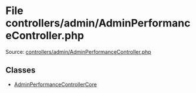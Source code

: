File controllers/admin/AdminPerformanceController.php
=========

Source: [controllers/admin/AdminPerformanceController.php](https://github.com/PrestaShop/PrestaShop/blob/1.5.6.1/controllers/admin/AdminPerformanceController.php)


Classes
-------

* [AdminPerformanceControllerCore](class.AdminPerformanceControllerCore.md)

